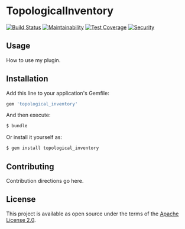 # TopologicalInventory

[![Build Status](https://travis-ci.org/ManageIQ/topological_inventory-core.svg)](https://travis-ci.org/ManageIQ/topological_inventory-core)
[![Maintainability](https://api.codeclimate.com/v1/badges/34f9bd9412e35c1a36fd/maintainability)](https://codeclimate.com/github/ManageIQ/topological_inventory-core/maintainability)
[![Test Coverage](https://api.codeclimate.com/v1/badges/34f9bd9412e35c1a36fd/test_coverage)](https://codeclimate.com/github/ManageIQ/topological_inventory-core/test_coverage)
[![Security](https://hakiri.io/github/ManageIQ/topological_inventory-core/master.svg)](https://hakiri.io/github/ManageIQ/topological_inventory-core/master)

## Usage

How to use my plugin.

## Installation

Add this line to your application's Gemfile:

```ruby
gem 'topological_inventory'
```

And then execute:
```bash
$ bundle
```

Or install it yourself as:
```bash
$ gem install topological_inventory
```

## Contributing

Contribution directions go here.

## License

This project is available as open source under the terms of the [Apache License 2.0](http://www.apache.org/licenses/LICENSE-2.0).
